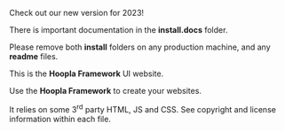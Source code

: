 Check out our new version for 2023!

There is important documentation in the **install.docs** folder.

Please remove both **install** folders on any production machine, and any **readme** files.

This is the **Hoopla Framework** UI website.

Use the **Hoopla Framework** to create your websites.

It relies on some 3<sup>rd</sup> party HTML, JS and CSS.  See copyright and license information within each file.
